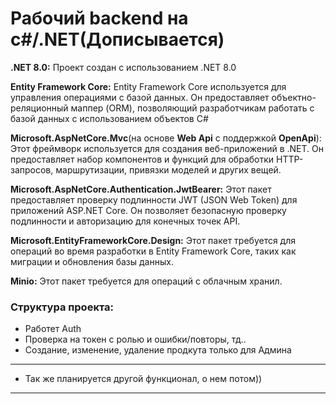 <h1>Рабочий backend на c#/.NET(Дописывается)</h1>

<p><b>.NET 8.0:</b> Проект создан с использованием .NET 8.0</p>

<p><b>Entity Framework Core:</b> Entity Framework Core используется для управления операциями с базой данных. Он предоставляет объектно-реляционный маппер (ORM), позволяющий разработчикам работать с базой данных с использованием объектов C#</p>

<p><b>Microsoft.AspNetCore.Mvc</b>(на основе <b>Web Api</b> с поддержкой <b>OpenApi</b>): Этот фреймворк используется для создания веб-приложений в .NET. Он предоставляет набор компонентов и функций для обработки HTTP-запросов, маршрутизации, привязки моделей и других вещей.</p>

<p><b>Microsoft.AspNetCore.Authentication.JwtBearer:</b> Этот пакет предоставляет проверку подлинности JWT (JSON Web Token) для приложений ASP.NET Core. Он позволяет безопасную проверку подлинности и авторизацию для конечных точек API.</p>

<p><b>Microsoft.EntityFrameworkCore.Design:</b> Этот пакет требуется для операций во время разработки в Entity Framework Core, таких как миграции и обновления базы данных.</p>

<p><b>Minio:</b> Этот пакет требуется для операций с облачным хранил.</p>

<h3>Структура проекта:</h3>

- Работет Auth
- Проверка на токен с ролью и ошибки/повторы, тд..
- Создание, изменение, удаление продкута только для Админа
---
- Так же планируется другой функционал, о нем потом))
---

